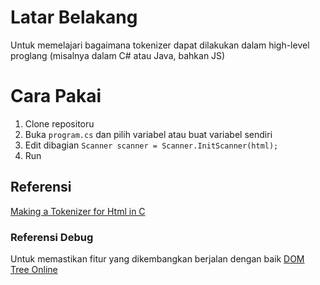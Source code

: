 # Latar Belakang
Untuk memelajari bagaimana tokenizer dapat dilakukan dalam high-level proglang (misalnya dalam C# atau Java, bahkan JS)

# Cara Pakai
1. Clone repositoru
2. Buka `program.cs` dan pilih variabel atau buat variabel sendiri
3. Edit dibagian `Scanner scanner = Scanner.InitScanner(html);`
4. Run

## Referensi
[Making a Tokenizer for Html in C](https://medium.com/@shahidahmadkhan86/making-a-tokenizer-for-html-in-c-6e90a9672a89)

### Referensi Debug
Untuk memastikan fitur yang dikembangkan berjalan dengan baik
[DOM Tree Online](https://software.hixie.ch/utilities/js/live-dom-viewer/)
